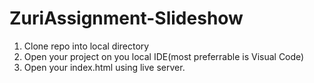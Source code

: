 # ZuriAssignment-Slideshow

1. Clone repo into local directory
2. Open your project on you local IDE(most preferrable is Visual Code)
3. Open your index.html using live server.
